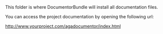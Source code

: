 This folder is where DocumentorBundle will install all documentation files.

You can access the project documentation by opening the following url:

http://www.yourproject.com/agadocumentor/index.html